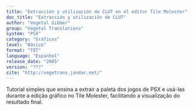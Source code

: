 ```yaml
---
title: "Extracción y utilización de CLUT en el editor Tile Molester"
doc_title: "Extracción y utilización de CLUT"
author: "Vegetal Gibber"
group: "Vegetal Translations"
system: "PSX"
category: "Gráficos"
level: "Básico"
format: "TXT"
language: "Espanhol"
release_date: "2005"
version: "???"
site: "http://vegetrans.jandar.net/"
---
```

Tutorial simples que ensina a extrair a paleta dos jogos de PSX e usá-las durante a edição gráfico no Tile Molester, facilitando a visualização do resultado final.